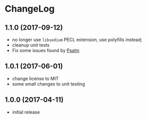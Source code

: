 # ChangeLog

## 1.1.0 (2017-09-12)
- no longer use `libsodium` PECL extension, use polyfills instead;
- cleanup unit tests
- Fix some issues found by [Psalm](https://getpsalm.org/)

## 1.0.1 (2017-06-01)
- change license to MIT
- some small changes to unit testing

## 1.0.0 (2017-04-11)
- initial release
